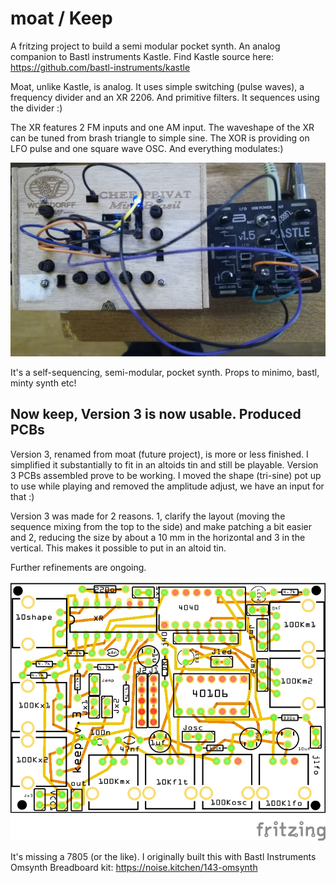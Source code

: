 # moat / Keep
A fritzing project to build a semi modular pocket synth. An analog companion to Bastl instruments Kastle. 
Find Kastle source here: https://github.com/bastl-instruments/kastle 

Moat, unlike Kastle, is analog. It uses simple switching (pulse waves), a frequency divider and an XR 2206. And primitive filters. It sequences using the divider :) 

The XR features 2 FM inputs and one AM input. The waveshape of the XR can be tuned from brash triangle to simple sine. The XOR is providing on LFO pulse and one square wave OSC. And everything modulates:)

![Cigarbox prototype with kastle](keepv3-chef-kastle.jpg)

It's a self-sequencing, semi-modular, pocket synth. Props to minimo, bastl, minty synth etc!

## Now keep, Version 3 is now usable. Produced PCBs

Version 3, renamed from moat (future project), is more or less finished. I simplified it substantially to fit in an altoids tin and still be playable. Version 3 PCBs assembled prove to be working. I moved the shape (tri-sine) pot up to use while playing and removed the amplitude adjust, we have an input for that :)

Version 3 was made for 2 reasons. 1, clarify the layout (moving the sequence mixing from the top to the side) and make patching a bit easier and 2, reducing the size by about a 10 mm in the horizontal and 3 in the vertical. This makes it possible to put in an altoid tin.

Further refinements are ongoing.

![PCB view](keep.v3_pcb.jpg)


It's missing a 7805 (or the like). I originally built this with Bastl Instruments Omsynth Breadboard kit:
https://noise.kitchen/143-omsynth 


